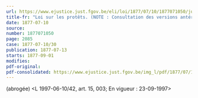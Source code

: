```yaml
---
url: https://www.ejustice.just.fgov.be/eli/loi/1877/07/10/1877071050/justel
title-fr: "Loi sur les protêts. (NOTE : Consultation des versions antérieures à partir de la version précédant immédiatement le 27-03-1991 et mise à jour au 19-07-1997)"
date: 1877-07-10
source:
number: 1877071050
page: 2085
case: 1877-07-10/30
publication: 1877-07-13
starts: 1877-09-01
modifies:
pdf-original:
pdf-consolidated: https://www.ejustice.just.fgov.be/img_l/pdf/1877/07/10/1877071050_F.pdf
---
```


(abrogée) <L 1997-06-10/42, art. 15, 003;  En vigueur :  23-09-1997>
